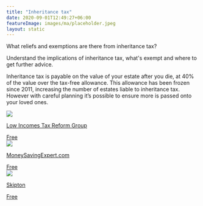 ```yaml
---
title: "Inheritance tax"
date: 2020-09-01T12:49:27+06:00
featureImage: images/ma/placeholder.jpeg
layout: static
---
```


What reliefs and exemptions are there from inheritance tax?

Understand the implications of inheritance tax, what's exempt and where to get further advice.

Inheritance tax is payable on the value of your estate after you die, at 40% of the value over the tax-free allowance.  This allowance has been frozen since 2011, increasing the number of estates liable to inheritance tax.  However with careful planning it’s possible to ensure more is passed onto your loved ones. 

<a class="ma-link" href="https://www.litrg.org.uk/tax-guides/bereavement/what-reliefs-and-exemptions-are-there-inheritance-tax"><div class="ma-card"><div class="ma-icon"><img src ="/images/icon-check.png"/></div><div class="ma-name"><p>Low Incomes Tax Reform Group</p></div><div class="ma-paid-text"><span>Free</span></div></div></a><a class="ma-link" href="https://www.moneysavingexpert.com/family/inheritance-tax-planning-iht/"><div class="ma-card"><div class="ma-icon"><img src ="/images/icon-check.png"/></div><div class="ma-name"><p>MoneySavingExpert.com</p></div><div class="ma-paid-text"><span>Free</span></div></div></a><a class="ma-link" href="https://www.skipton.co.uk/financial-advice/inheritance-tax-planning?utm_source=bing"><div class="ma-card"><div class="ma-icon"><img src ="/images/icon-check.png"/></div><div class="ma-name"><p>Skipton</p></div><div class="ma-paid-text"><span>Free</span></div></div></a>  

<br/><br/>






